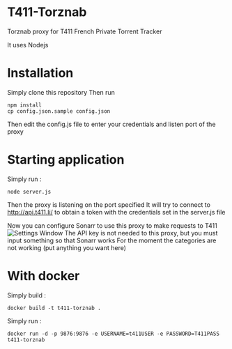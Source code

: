 # T411-Torznab

Torznab proxy for T411 French Private Torrent Tracker

It uses Nodejs

# Installation
Simply clone this repository
Then run
```
npm install
cp config.json.sample config.json
```
Then edit the config.js file to enter your credentials and listen port of the proxy

# Starting application
Simply run :
```
node server.js
```
Then the proxy is listening on the port specified
It will try to connect to http://api.t411.li/ to obtain a token with the credentials set in the server.js file

Now you can configure Sonarr to use this proxy to make requests to T411
![Settings Window](https://raw.github.com/KiLMaN/T411-Torznab/screenshots/T411-Torznab-Sonarr-Configuration.png)
The API key is not needed to this proxy, but you must input something so that Sonarr works
For the moment the categories are not working (put anything you want here)

# With docker
Simply build :
```
docker build -t t411-torznab .
```

Simply run :
```
docker run -d -p 9876:9876 -e USERNAME=t411USER -e PASSWORD=T411PASS t411-torznab
```
